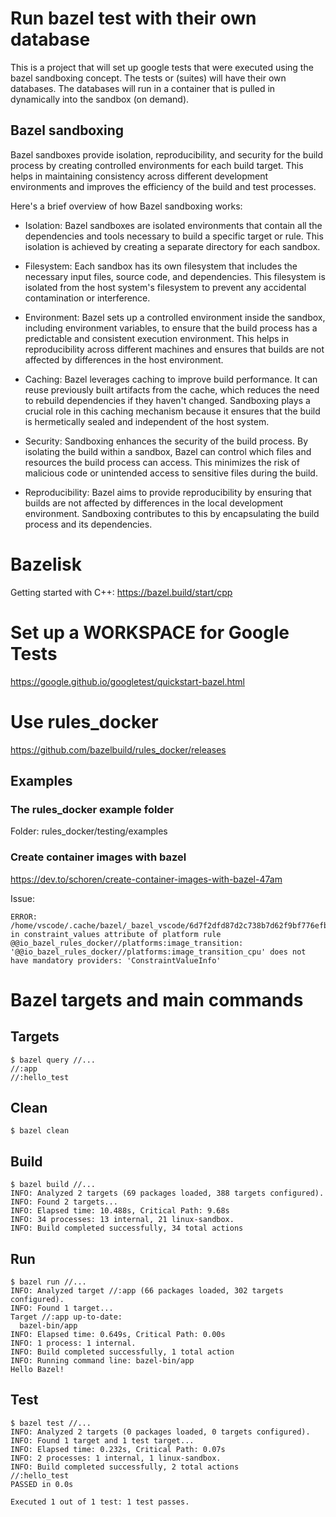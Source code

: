 # Run bazel test with their own database

This is a project that will set up google tests that were executed using the bazel sandboxing concept. The tests or (suites) will have their own databases. The databases will run in a container that is pulled in dynamically into the sandbox (on demand).

## Bazel sandboxing

Bazel sandboxes provide isolation, reproducibility, and security for the build process by creating controlled environments for each build target. This helps in maintaining consistency across different development environments and improves the efficiency of the build and test processes.

Here's a brief overview of how Bazel sandboxing works:
* Isolation: Bazel sandboxes are isolated environments that contain all the dependencies and tools necessary to build a specific target or rule. This isolation is achieved by creating a separate directory for each sandbox.

* Filesystem: Each sandbox has its own filesystem that includes the necessary input files, source code, and dependencies. This filesystem is isolated from the host system's filesystem to prevent any accidental contamination or interference.

* Environment: Bazel sets up a controlled environment inside the sandbox, including environment variables, to ensure that the build process has a predictable and consistent execution environment. This helps in reproducibility across different machines and ensures that builds are not affected by differences in the host environment.

* Caching: Bazel leverages caching to improve build performance. It can reuse previously built artifacts from the cache, which reduces the need to rebuild dependencies if they haven't changed. Sandboxing plays a crucial role in this caching mechanism because it ensures that the build is hermetically sealed and independent of the host system.

* Security: Sandboxing enhances the security of the build process. By isolating the build within a sandbox, Bazel can control which files and resources the build process can access. This minimizes the risk of malicious code or unintended access to sensitive files during the build.

* Reproducibility: Bazel aims to provide reproducibility by ensuring that builds are not affected by differences in the local development environment. Sandboxing contributes to this by encapsulating the build process and its dependencies.

# Bazelisk

Getting started with C++: https://bazel.build/start/cpp


# Set up a WORKSPACE for Google Tests

https://google.github.io/googletest/quickstart-bazel.html


# Use rules_docker

https://github.com/bazelbuild/rules_docker/releases

## Examples

### The rules_docker example folder

Folder: rules_docker/testing/examples

### Create container images with bazel

https://dev.to/schoren/create-container-images-with-bazel-47am

Issue:
```console
ERROR: /home/vscode/.cache/bazel/_bazel_vscode/6d7f2dfd87d2c738b7d62f9bf776efb1/external/io_bazel_rules_docker/platforms/BUILD:78:9: in constraint_values attribute of platform rule @@io_bazel_rules_docker//platforms:image_transition: '@@io_bazel_rules_docker//platforms:image_transition_cpu' does not have mandatory providers: 'ConstraintValueInfo'
```

# Bazel targets and main commands

## Targets

```console
$ bazel query //...
//:app
//:hello_test
```

## Clean

```console
$ bazel clean
```

## Build

```console
$ bazel build //...
INFO: Analyzed 2 targets (69 packages loaded, 388 targets configured).
INFO: Found 2 targets...
INFO: Elapsed time: 10.488s, Critical Path: 9.68s
INFO: 34 processes: 13 internal, 21 linux-sandbox.
INFO: Build completed successfully, 34 total actions
```

## Run

```console
$ bazel run //...
INFO: Analyzed target //:app (66 packages loaded, 302 targets configured).
INFO: Found 1 target...
Target //:app up-to-date:
  bazel-bin/app
INFO: Elapsed time: 0.649s, Critical Path: 0.00s
INFO: 1 process: 1 internal.
INFO: Build completed successfully, 1 total action
INFO: Running command line: bazel-bin/app
Hello Bazel!
```

## Test

```console
$ bazel test //...
INFO: Analyzed 2 targets (0 packages loaded, 0 targets configured).
INFO: Found 1 target and 1 test target...
INFO: Elapsed time: 0.232s, Critical Path: 0.07s
INFO: 2 processes: 1 internal, 1 linux-sandbox.
INFO: Build completed successfully, 2 total actions
//:hello_test                                                            PASSED in 0.0s

Executed 1 out of 1 test: 1 test passes.
```
